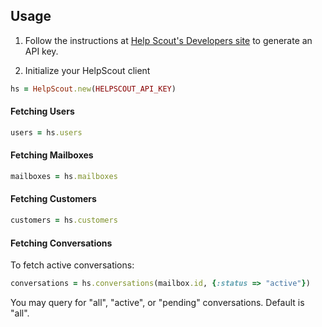 ## Usage

1. Follow the instructions at [Help Scout's Developers site](http://developer.helpscout.net/) to generate an API key.

2. Initialize your HelpScout client

```ruby
hs = HelpScout.new(HELPSCOUT_API_KEY)
```

#### Fetching Users

```ruby
users = hs.users
```

#### Fetching Mailboxes

```ruby
mailboxes = hs.mailboxes
```

#### Fetching Customers

```ruby
customers = hs.customers
```

#### Fetching Conversations

To fetch active conversations:

```ruby
conversations = hs.conversations(mailbox.id, {:status => "active"})
```

You may query for "all", "active", or "pending" conversations. Default is "all".
